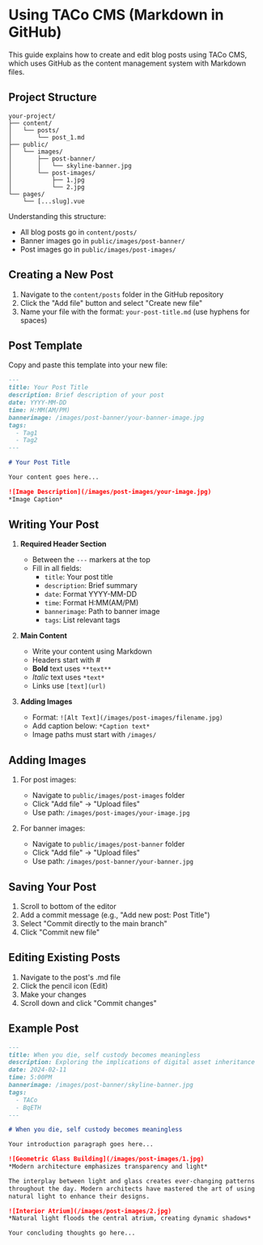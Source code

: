 # Using TACo CMS (Markdown in GitHub)

This guide explains how to create and edit blog posts using TACo CMS, which uses GitHub as the content management system with Markdown files.

## Project Structure
```
your-project/
├── content/
│   └── posts/
│       └── post_1.md
├── public/
│   └── images/
│       ├── post-banner/
│       │   └── skyline-banner.jpg
│       └── post-images/
│           ├── 1.jpg
│           └── 2.jpg
└── pages/
    └── [...slug].vue
```

Understanding this structure:
- All blog posts go in `content/posts/`
- Banner images go in `public/images/post-banner/`
- Post images go in `public/images/post-images/`

## Creating a New Post

1. Navigate to the `content/posts` folder in the GitHub repository
2. Click the "Add file" button and select "Create new file"
3. Name your file with the format: `your-post-title.md` (use hyphens for spaces)

## Post Template

Copy and paste this template into your new file:

```markdown
---
title: Your Post Title
description: Brief description of your post
date: YYYY-MM-DD
time: H:MM(AM/PM)
bannerimage: /images/post-banner/your-banner-image.jpg
tags:
  - Tag1
  - Tag2
---

# Your Post Title

Your content goes here...

![Image Description](/images/post-images/your-image.jpg)
*Image Caption*
```

## Writing Your Post

1. **Required Header Section**
   - Between the `---` markers at the top
   - Fill in all fields:
     - `title`: Your post title
     - `description`: Brief summary
     - `date`: Format YYYY-MM-DD
     - `time`: Format H:MM(AM/PM)
     - `bannerimage`: Path to banner image
     - `tags`: List relevant tags

2. **Main Content**
   - Write your content using Markdown
   - Headers start with #
   - **Bold** text uses `**text**`
   - *Italic* text uses `*text*`
   - Links use `[text](url)`

3. **Adding Images**
   - Format: `![Alt Text](/images/post-images/filename.jpg)`
   - Add caption below: `*Caption text*`
   - Image paths must start with `/images/`

## Adding Images

1. For post images:
   - Navigate to `public/images/post-images` folder
   - Click "Add file" → "Upload files"
   - Use path: `/images/post-images/your-image.jpg`

2. For banner images:
   - Navigate to `public/images/post-banner` folder
   - Click "Add file" → "Upload files"
   - Use path: `/images/post-banner/your-banner.jpg`

## Saving Your Post

1. Scroll to bottom of the editor
2. Add a commit message (e.g., "Add new post: Post Title")
3. Select "Commit directly to the main branch"
4. Click "Commit new file"

## Editing Existing Posts

1. Navigate to the post's .md file
2. Click the pencil icon (Edit)
3. Make your changes
4. Scroll down and click "Commit changes"

## Example Post

```markdown
---
title: When you die, self custody becomes meaningless
description: Exploring the implications of digital asset inheritance
date: 2024-02-11
time: 5:00PM
bannerimage: /images/post-banner/skyline-banner.jpg
tags:
  - TACo
  - BqETH
---

# When you die, self custody becomes meaningless

Your introduction paragraph goes here...

![Geometric Glass Building](/images/post-images/1.jpg)
*Modern architecture emphasizes transparency and light*

The interplay between light and glass creates ever-changing patterns 
throughout the day. Modern architects have mastered the art of using 
natural light to enhance their designs.

![Interior Atrium](/images/post-images/2.jpg)
*Natural light floods the central atrium, creating dynamic shadows*

Your concluding thoughts go here...
```

